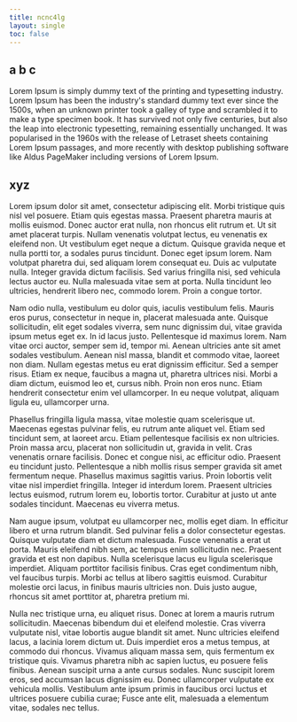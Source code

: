 ```yaml
---
title: ncnc4lg
layout: single
toc: false
---
```


## a b c

Lorem Ipsum is simply dummy text of the printing and typesetting industry. Lorem Ipsum has been the industry's standard dummy text ever since the 1500s, when an unknown printer took a galley of type and scrambled it to make a type specimen book. It has survived not only five centuries, but also the leap into electronic typesetting, remaining essentially unchanged. It was popularised in the 1960s with the release of Letraset sheets containing Lorem Ipsum passages, and more recently with desktop publishing software like Aldus PageMaker including versions of Lorem Ipsum.

## xyz



Lorem ipsum dolor sit amet, consectetur adipiscing elit. Morbi tristique quis nisl vel posuere. Etiam quis egestas massa. Praesent pharetra mauris at mollis euismod. Donec auctor erat nulla, non rhoncus elit rutrum et. Ut sit amet placerat turpis. Nullam venenatis volutpat lectus, eu venenatis ex eleifend non. Ut vestibulum eget neque a dictum. Quisque gravida neque et nulla portti  tor, a sodales purus tincidunt. Donec eget ipsum lorem. Nam volutpat pharetra dui, sed aliquam lorem consequat eu. Duis ac vulputate nulla. Integer gravida dictum facilisis. Sed varius fringilla nisi, sed vehicula lectus auctor eu. Nulla malesuada vitae sem at porta. Nulla tincidunt leo ultricies, hendrerit libero nec, commodo lorem. Proin a congue tortor.

Nam odio nulla, vestibulum eu dolor quis, iaculis vestibulum felis. Mauris eros purus, consectetur in neque in, placerat malesuada ante. Quisque sollicitudin, elit eget sodales viverra, sem nunc dignissim dui, vitae gravida ipsum metus eget ex. In id lacus justo. Pellentesque id maximus lorem. Nam vitae orci auctor, semper sem id, tempor mi. Aenean ultricies ante sit amet sodales vestibulum. Aenean nisl massa, blandit et commodo vitae, laoreet non diam. Nullam egestas metus eu erat dignissim efficitur. Sed a semper risus. Etiam ex neque, faucibus a magna ut, pharetra ultrices nisi. Morbi a diam dictum, euismod leo et, cursus nibh. Proin non eros nunc. Etiam hendrerit consectetur enim vel ullamcorper. In eu neque volutpat, aliquam ligula eu, ullamcorper urna.

Phasellus fringilla ligula massa, vitae molestie quam scelerisque ut. Maecenas egestas pulvinar felis, eu rutrum ante aliquet vel. Etiam sed tincidunt sem, at laoreet arcu. Etiam pellentesque facilisis ex non ultricies. Proin massa arcu, placerat non sollicitudin ut, gravida in velit. Cras venenatis ornare facilisis. Donec et congue nisi, ac efficitur odio. Praesent eu tincidunt justo. Pellentesque a nibh mollis risus semper gravida sit amet fermentum neque. Phasellus maximus sagittis varius. Proin lobortis velit vitae nisl imperdiet fringilla. Integer id interdum lorem. Praesent ultricies lectus euismod, rutrum lorem eu, lobortis tortor. Curabitur at justo ut ante sodales tincidunt. Maecenas eu viverra metus.

Nam augue ipsum, volutpat eu ullamcorper nec, mollis eget diam. In efficitur libero et urna rutrum blandit. Sed pulvinar felis a dolor consectetur egestas. Quisque vulputate diam et dictum malesuada. Fusce venenatis a erat ut porta. Mauris eleifend nibh sem, ac tempus enim sollicitudin nec. Praesent gravida et est non dapibus. Nulla scelerisque lacus eu ligula scelerisque imperdiet. Aliquam porttitor facilisis finibus. Cras eget condimentum nibh, vel faucibus turpis. Morbi ac tellus at libero sagittis euismod. Curabitur molestie orci lacus, in finibus mauris ultricies non. Duis justo augue, rhoncus sit amet porttitor at, pharetra pretium mi.

Nulla nec tristique urna, eu aliquet risus. Donec at lorem a mauris rutrum sollicitudin. Maecenas bibendum dui et eleifend molestie. Cras viverra vulputate nisl, vitae lobortis augue blandit sit amet. Nunc ultricies eleifend lacus, a lacinia lorem dictum ut. Duis imperdiet eros a metus tempus, at commodo dui rhoncus. Vivamus aliquam massa sem, quis fermentum ex tristique quis. Vivamus pharetra nibh ac sapien luctus, eu posuere felis finibus. Aenean suscipit urna a ante cursus sodales. Nunc suscipit lorem eros, sed accumsan lacus dignissim eu. Donec ullamcorper vulputate ex vehicula mollis. Vestibulum ante ipsum primis in faucibus orci luctus et ultrices posuere cubilia curae; Fusce ante elit, malesuada a elementum vitae, sodales nec tellus.